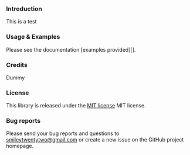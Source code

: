### Introduction

This is a test


### Usage & Examples

Please see the documentation [examples provided][].


### Credits


Dummy

### License

This library is released under the [MIT license](http://smiley22.github/S22.Imap/LICENSE) MIT license.


### Bug reports

Please send your bug reports and questions to [smileytwentytwo@gmail.com](mailto:smileytwentytwo@gmail.com) or create a new
issue on the GitHub project homepage.
